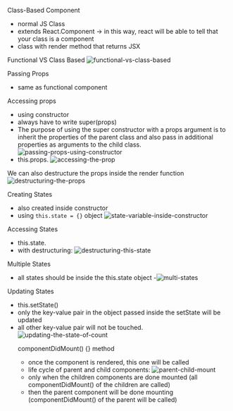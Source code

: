 Class-Based Component
- normal JS Class
- extends React.Component -> in this way, react will be able to tell that your class is a component
- class with render method that returns JSX

Functional VS Class Based
![functional-vs-class-based](image-1.png)

Passing Props
- same as functional component

Accessing props
- using constructor
- always have to write super(props)
- The purpose of using the super constructor with a props argument is to inherit the properties of the parent class and also pass in additional properties as arguments to the child class.
![passing-props-using-constructor](image-2.png)
- this.props.<prop-name>
![accessing-the-prop](image-3.png)

We can also destructure the props inside the render function
![destructuring-the-props](image-4.png)

Creating States
- also created inside constructor
- using `this.state = {}` object
![state-variable-inside-constructor](image-5.png)

Accessing States
- this.state.<state-name>
- with destructuring:
![destructuring-this-state](image-6.png)

Multiple States
- all states should be inside the this.state object
-![multi-states](image-7.png)

Updating States
- this.setState(<object of the updated state variables>)
- only the key-value pair in the object passed inside the setState will be updated
- all other key-value pair will not be touched.
![updating-the-state-of-count](image-8.png)


componentDidMount() {} method
- once the component is rendered, this one will be called
- life cycle of parent and child components:
![parent-child-mount](image-9.png)
- only when the children components are done mounted (all componentDidMount() of the children are called)
- then the parent component will be done mounting (componentDidMount() of the parent will be called)